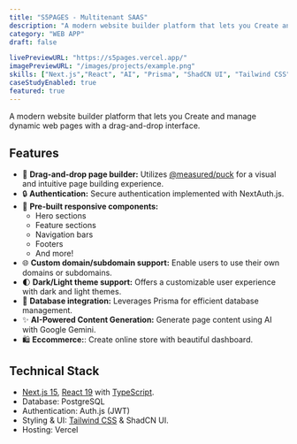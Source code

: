 ```yaml
---
title: "S5PAGES - Multitenant SAAS"
description: "A modern website builder platform that lets you Create and manage dynamic web pages with a drag-and-drop interface."
category: "WEB APP"
draft: false

livePreviewURL: "https://s5pages.vercel.app/"
imagePreviewURL: "/images/projects/example.png"
skills: ["Next.js","React", "AI", "Prisma", "ShadCN UI", "Tailwind CSS", "PostgreSQL"]
caseStudyEnabled: true
featured: true
---
```


A modern website builder platform that lets you Create and manage dynamic web pages with a drag-and-drop interface.


## Features

- 🎨 **Drag-and-drop page builder:** Utilizes [@measured/puck](https://measured.ai/puck) for a visual and intuitive page building experience.
- 🔒 **Authentication:** Secure authentication implemented with NextAuth.js.
- 📱 **Pre-built responsive components:**
  - Hero sections
  - Feature sections
  - Navigation bars
  - Footers
  - And more!
- 🌐 **Custom domain/subdomain support:**  Enable users to use their own domains or subdomains.
- 🌓 **Dark/Light theme support:** Offers a customizable user experience with dark and light themes.
- 💾 **Database integration:** Leverages Prisma for efficient database management.
- ✨ **AI-Powered Content Generation:** Generate page content using AI with Google Gemini.
- 🛍 **Eccommerce:**:  Create online store with beautiful dashboard.

## Technical Stack

- [Next.js 15](https://nextjs.org), [React 19](https://react.dev) with [TypeScript](https://www.typescriptlang.org/).
- Database: PostgreSQL
- Authentication: Auth.js (JWT)
- Styling & UI: [Tailwind CSS](https://tailwindcss.com/) & ShadCN UI.
- Hosting: Vercel
